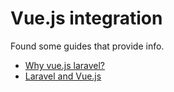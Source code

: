 # Vue.js integration

Found some guides that provide info.

- [Why vue.js laravel?](https://blog.pusher.com/why-vuejs-laravel)
- [Laravel and Vue.js](https://towardsdatascience.com/laravel-and-vue-c30770f1e88)
